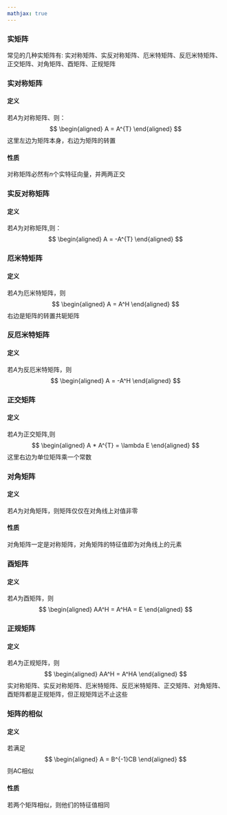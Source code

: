 ```yaml
---
mathjax: true
---
```


### 实矩阵
常见的几种实矩阵有: 实对称矩阵、实反对称矩阵、厄米特矩阵、反厄米特矩阵、正交矩阵、对角矩阵、酉矩阵、正规矩阵

### 实对称矩阵
#### 定义
若$A$为对称矩阵、则：
$$
\begin{aligned}
A = A^{T}
\end{aligned}
$$
这里左边为矩阵本身，右边为矩阵的转置
#### 性质
对称矩阵必然有$n$个实特征向量，并两两正交
<!---more-->

### 实反对称矩阵
#### 定义
若$A$为对称矩阵,则：
$$
\begin{aligned}
A = -A^{T}
\end{aligned}
$$

### 厄米特矩阵
#### 定义
若$A$为厄米特矩阵，则
$$
\begin{aligned}
A = A^H
\end{aligned}
$$
右边是矩阵的转置共轭矩阵

### 反厄米特矩阵
#### 定义
若$A$为反厄米特矩阵，则
$$
\begin{aligned}
A = -A^H
\end{aligned}
$$


### 正交矩阵
#### 定义
若$A$为正交矩阵,则
$$
\begin{aligned}
A * A^{T} = \lambda E
\end{aligned}
$$
这里右边为单位矩阵乘一个常数

### 对角矩阵
#### 定义
若$A$为对角矩阵，则矩阵仅仅在对角线上对值非零
#### 性质
对角矩阵一定是对称矩阵，对角矩阵的特征值即为对角线上的元素

### 酉矩阵
#### 定义
若$A$为酉矩阵，则
$$
\begin{aligned}
AA^H = A^HA = E
\end{aligned}
$$


### 正规矩阵
#### 定义
若$A$为正规矩阵，则
$$
\begin{aligned}
AA^H = A^HA
\end{aligned}
$$
实对称矩阵、实反对称矩阵、厄米特矩阵、反厄米特矩阵、正交矩阵、对角矩阵、酉矩阵都是正规矩阵，但正规矩阵远不止这些


### 矩阵的相似
#### 定义
若满足
$$
\begin{aligned}
A = B^{-1}CB
\end{aligned}
$$
则AC相似
#### 性质
 若两个矩阵相似，则他们的特征值相同